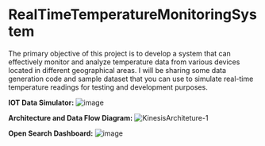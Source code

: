 # RealTimeTemperatureMonitoringSystem
The primary objective of this project is to develop a system that can effectively monitor and analyze temperature data from various devices located in different geographical areas. I will be sharing some data generation code and sample dataset that you can use to simulate real-time temperature readings for testing and development purposes.

**IOT Data Simulator:**
![image](https://github.com/abdulrehman764/RealTimeTemperatureMonitoringSystem/assets/108411380/9379c85e-604a-4f2e-8c9e-0d41fa5e2c2e)


**Architecture and Data Flow Diagram:**
![KinesisArchiteture-1](https://github.com/abdulrehman764/RealTimeTemperatureMonitoringSystem/assets/108411380/8193bf57-43ae-418c-9cba-1031267d0ee2)


**Open Search Dashboard:**
![image](https://github.com/abdulrehman764/RealTimeTemperatureMonitoringSystem/assets/108411380/60782c6f-62bb-47dc-a197-b901de5a9fc5)
